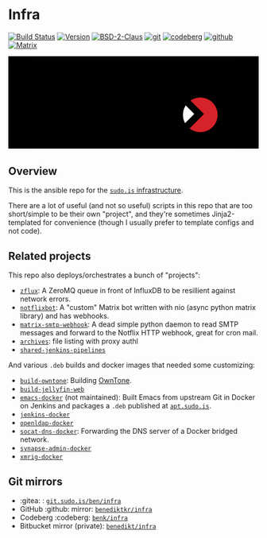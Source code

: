 # Infra

[![Build Status](https://jenkins.sudo.is/buildStatus/icon?job=infra%2Fb&style=flat-square)](https://jenkins.sudo.is/job/infra/)
[![Version](https://jenkins.sudo.is/buildStatus/icon?job=infra%2Fb&style=flat-square&status=${description}&subject=version&build=lastStable&color=blue)](https://git.sudo.is/ben/infra/packages)
[![BSD-2-Claus](https://www.sudo.is/readmes/license-BSD-blue.svg)](LICENSE)
[![git](https://www.sudo.is/readmes/git.sudo.is-ben-infra.svg)](https://git.sudo.is/ben/infra)
[![codeberg](https://www.sudo.is/readmes/codeberg.svg)](https://codeberg.org/benk/infra)
[![github](https://www.sudo.is/readmes/github-benediktkr.svg)](https://github.com/benediktkr/infra)
[![Matrix](https://www.sudo.is/readmes/matrix-ben-sudo.is.svg)](https://matrix.to/#/@ben:sudo.is)

![logo](docs/img/logo.png)

## Overview

This is the ansible repo for the [`sudo.is` infrastructure](https://www.sudo.is/docs/infra/).

There are a lot of useful (and not so useful) scripts in this repo that
are too short/simple to be their own "project", and they're sometimes
Jinja2-templated for convenience (though I usually prefer to template
configs and not code).

## Related projects


This repo also deploys/orchestrates a bunch of "projects":

- [`zflux`](https://git.sudo.is/ben/zflux): A ZeroMQ queue in front of
  InfluxDB to be resillient against network errors.
- [`notflixbot`](https://git.sudo.is/ben/notflixbot): A "custom" Matrix
  bot written with nio (async python matrix library) and has
  webhooks.
- [`matrix-smtp-webhook`](https://git.sudo.is/ben/matrix-smtp-webhook):
  A dead simple python daemon to read SMTP messages and forward to
  the Notflix HTTP webhook, great for cron mail.
- [`archives`](https://git.sudo.is/ben/archives): file listing with
  proxy authl
- [`shared-jenkins-pipelines`](https://git.sudo.is/ben/shared-jenkins-pipelines)

And various `.deb` builds and docker images that needed some customizing:


- [`build-owntone`](https://git.sudo.is/ben/build-owntone): Building [OwnTone](https://owntone.github.io/owntone-server/).
- [`build-jellyfin-web`](https://git.sudo.is/ben/build-jellyfin-web)
- [`emacs-docker`](https://git.sudo.is/ben/emacs-docker) (not maintained):
  Built Emacs from upstream Git in Docker on Jenkins and packages a `.deb`
  published at [`apt.sudo.is`](https://apt.sudo.is).
- [`jenkins-docker`](https://git.sudo.is/ben/jenkins-docker)
- [`openldap-docker`](https://git.sudo.is/ben/openldap-docker)
- [`socat-dns-docker`](https://git.sudo.is/ben/socat-dns-docker):
  Forwarding the DNS server of a Docker bridged network.
- [`synapse-admin-docker`](https://git.sudo.is/ben/synapse-admin-docker)
- [`xmrig-docker`](https://git.sudo.is/ben/xmrig-docker)


## Git mirrors

- :gitea: : [`git.sudo.is/ben/infra`](https://git.sudo.is/ben/infra)
- GitHub :github: mirror: [`benediktkr/infra`](https://github.com/benediktkr/infra)
- Codeberg :codeberg: [`benk/infra`](https://codeberg.org/benk/Infra)
- Bitbucket mirror (private): [`benedikt/infra`](https://bitbucket.org/benedikt/infra)
